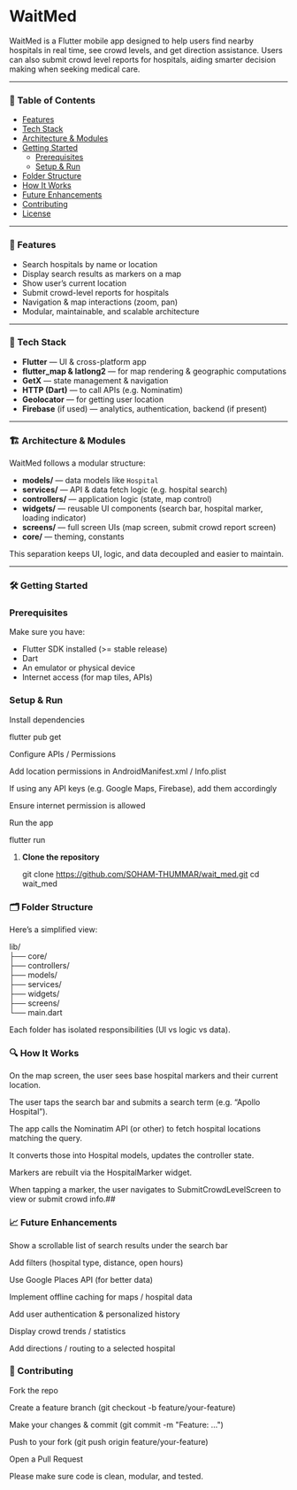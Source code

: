 # WaitMed

WaitMed is a Flutter mobile app designed to help users find nearby hospitals in real time, see crowd levels, and get direction assistance. Users can also submit crowd level reports for hospitals, aiding smarter decision making when seeking medical care.

---

### 📌 Table of Contents

- [Features](#features)  
- [Tech Stack](#tech-stack)  
- [Architecture & Modules](#architecture--modules)  
- [Getting Started](#getting-started)  
  - [Prerequisites](#prerequisites)  
  - [Setup & Run](#setup--run)  
- [Folder Structure](#folder-structure)  
- [How It Works](#how-it-works)  
- [Future Enhancements](#future-enhancements)  
- [Contributing](#contributing)  
- [License](#license)  

---

### 🚀 Features

- Search hospitals by name or location  
- Display search results as markers on a map  
- Show user’s current location  
- Submit crowd-level reports for hospitals  
- Navigation & map interactions (zoom, pan)  
- Modular, maintainable, and scalable architecture  

---

### 🧰 Tech Stack

- **Flutter** — UI & cross-platform app  
- **flutter_map & latlong2** — for map rendering & geographic computations  
- **GetX** — state management & navigation  
- **HTTP (Dart)** — to call APIs (e.g. Nominatim)  
- **Geolocator** — for getting user location  
- **Firebase** (if used) — analytics, authentication, backend (if present)  

---

### 🏗 Architecture & Modules

WaitMed follows a modular structure:

- **models/** — data models like `Hospital`  
- **services/** — API & data fetch logic (e.g. hospital search)  
- **controllers/** — application logic (state, map control)  
- **widgets/** — reusable UI components (search bar, hospital marker, loading indicator)  
- **screens/** — full screen UIs (map screen, submit crowd report screen)  
- **core/** — theming, constants  

This separation keeps UI, logic, and data decoupled and easier to maintain.

---

### 🛠 Getting Started

### Prerequisites

Make sure you have:

- Flutter SDK installed (>= stable release)  
- Dart  
- An emulator or physical device  
- Internet access (for map tiles, APIs)  

### Setup & Run

Install dependencies

flutter pub get


Configure APIs / Permissions

Add location permissions in AndroidManifest.xml / Info.plist

If using any API keys (e.g. Google Maps, Firebase), add them accordingly

Ensure internet permission is allowed

Run the app

flutter run

1. **Clone the repository**

   git clone https://github.com/SOHAM-THUMMAR/wait_med.git
   cd wait_med

### 🗂 Folder Structure

Here’s a simplified view:

lib/<br>
├── core/ <br>
├── controllers/<br>
├── models/<br>
├── services/<br>
├── widgets/<br>
├── screens/<br>
└── main.dart<br>


Each folder has isolated responsibilities (UI vs logic vs data).

### 🔍 How It Works

On the map screen, the user sees base hospital markers and their current location.

The user taps the search bar and submits a search term (e.g. “Apollo Hospital”).

The app calls the Nominatim API (or other) to fetch hospital locations matching the query.

It converts those into Hospital models, updates the controller state.

Markers are rebuilt via the HospitalMarker widget.

When tapping a marker, the user navigates to SubmitCrowdLevelScreen to view or submit crowd info.##

### 📈 Future Enhancements

Show a scrollable list of search results under the search bar

Add filters (hospital type, distance, open hours)

Use Google Places API (for better data)

Implement offline caching for maps / hospital data

Add user authentication & personalized history

Display crowd trends / statistics

Add directions / routing to a selected hospital

### 👥 Contributing

Fork the repo

Create a feature branch (git checkout -b feature/your-feature)

Make your changes & commit (git commit -m "Feature: …")

Push to your fork (git push origin feature/your-feature)

Open a Pull Request

Please make sure code is clean, modular, and tested.
